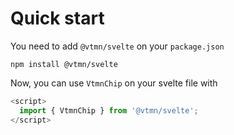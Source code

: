 # Quick start

You need to add `@vtmn/svelte` on your `package.json`

```
npm install @vtmn/svelte
```

Now, you can use `VtmnChip` on your svelte file with

```javascript
<script>
  import { VtmnChip } from '@vtmn/svelte';
</script>
```
